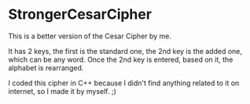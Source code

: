 # StrongerCesarCipher

This is a better version of the Cesar Cipher by me. 

It has 2 keys, the first is the standard one, the 2nd key is the added one, which can be any word. 
Once the 2nd key is entered, based on it, the alphabet is rearranged. 

I coded this cipher in C++ because I didn't find anything related to it on internet, so I made it by myself. ;)
